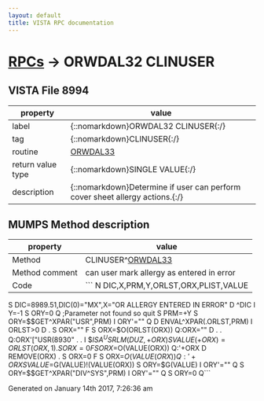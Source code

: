 ```yaml
---
layout: default
title: VISTA RPC documentation
---
```




# [RPCs](TableOfContent.md) &#8594; ORWDAL32 CLINUSER 


 ## VISTA File 8994
 property | value 
--- | --- 
 label | {::nomarkdown}ORWDAL32 CLINUSER{:/}
 tag | {::nomarkdown}CLINUSER{:/}
 routine | [ORWDAL33](http://code.osehra.org/dox/Routine_ORWDAL33_source.html)
 return value type | {::nomarkdown}SINGLE VALUE{:/}
 description | {::nomarkdown}Determine if user can perform cover sheet allergy actions.{:/}


## MUMPS Method description

 property | value 
 --- | --- 
 Method | CLINUSER^[ORWDAL33](http://code.osehra.org/dox/Routine_ORWDAL33_source.html)
 Method comment | can user mark allergy as entered in error
 Code | ```  N DIC,X,PRM,Y,ORLST,ORX,PLIST,VALUE
 S DIC=8989.51,DIC(0)="MX",X="OR ALLERGY ENTERED IN ERROR" D ^DIC
 I Y=-1 S ORY=0 Q  ;Parameter not found so quit
 S PRM=+Y
 S ORY=$$GET^XPAR("USR",PRM) I ORY'="" Q
 D ENVAL^XPAR(.ORLST,PRM)
 I ORLST>0 D
 . S ORX="" F  S ORX=$O(ORLST(ORX)) Q:ORX=""  D
 . . Q:ORX'["USR(8930"
 . . I $$ISA^USRLM(DUZ,+ORX) S VALUE(+ORX)=ORLST(ORX,1)
 . S ORX=0 F  S ORX=$O(VALUE(ORX)) Q:'+ORX  D REMOVE(ORX)
 . S ORX=0 F  S ORX=$O(VALUE(ORX)) Q:'+ORX  S VALUE=$G(VALUE)!(VALUE(ORX))
 S ORY=$G(VALUE)
 I ORY'="" Q
 S ORY=$$GET^XPAR("DIV^SYS",PRM) I ORY'="" Q
 S ORY=0 Q```




 Generated on January 14th 2017, 7:26:36 am